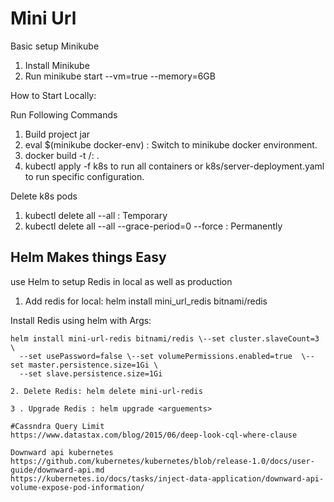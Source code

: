 # Mini Url

Basic setup Minikube
1. Install Minikube
3. Run minikube start --vm=true --memory=6GB

How to Start Locally:

Run Following Commands

1. Build project  jar
2. eval $(minikube docker-env) : Switch to minikube docker environment.
3. docker build -t <docker-user-name>/<image-name>:<tag> . 
4. kubectl apply -f k8s to run all containers or k8s/server-deployment.yaml to run specific configuration. 

Delete k8s pods
1. kubectl delete all --all : Temporary
2. kubectl delete all --all --grace-period=0 --force : Permanently

## Helm Makes things Easy
use Helm to setup Redis in local as well as production

1. Add redis for local: helm install mini_url_redis bitnami/redis

Install Redis using helm  with Args:

````text 
helm install mini-url-redis bitnami/redis \--set cluster.slaveCount=3 \
  --set usePassword=false \--set volumePermissions.enabled=true  \--set master.persistence.size=1Gi \ 
  --set slave.persistence.size=1Gi
  
2. Delete Redis: helm delete mini-url-redis

3 . Upgrade Redis : helm upgrade <arguements>

#Cassndra Query Limit
https://www.datastax.com/blog/2015/06/deep-look-cql-where-clause

Downward api kubernetes
https://github.com/kubernetes/kubernetes/blob/release-1.0/docs/user-guide/downward-api.md
https://kubernetes.io/docs/tasks/inject-data-application/downward-api-volume-expose-pod-information/


